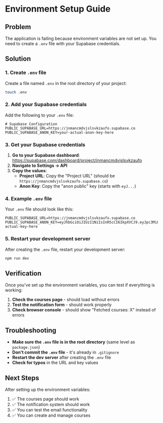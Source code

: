# Environment Setup Guide

## Problem
The application is failing because environment variables are not set up. You need to create a `.env` file with your Supabase credentials.

## Solution

### 1. Create `.env` file
Create a file named `.env` in the root directory of your project:

```bash
touch .env
```

### 2. Add your Supabase credentials
Add the following to your `.env` file:

```env
# Supabase Configuration
PUBLIC_SUPABASE_URL=https://jnmancmdvjslsvkzaufo.supabase.co
PUBLIC_SUPABASE_ANON_KEY=your-actual-anon-key-here
```

### 3. Get your Supabase credentials

1. **Go to your Supabase dashboard**: https://supabase.com/dashboard/project/jnmancmdvjslsvkzaufo
2. **Navigate to Settings → API**
3. **Copy the values**:
   - **Project URL**: Copy the "Project URL" (should be `https://jnmancmdvjslsvkzaufo.supabase.co`)
   - **Anon Key**: Copy the "anon public" key (starts with `eyJ...`)

### 4. Example `.env` file
Your `.env` file should look like this:

```env
PUBLIC_SUPABASE_URL=https://jnmancmdvjslsvkzaufo.supabase.co
PUBLIC_SUPABASE_ANON_KEY=eyJhbGciOiJIUzI1NiIsInR5cCI6IkpXVCJ9.eyJpc3MiOiJzdXBhYmFzZSIsInJlZiI6ImpubWFuY21kdmpsc2xzdmt6YXVmbyIsInJvbGUiOiJhbm9uIiwiaWF0IjoxNzUxNzM4NjA1LCJleHAiOjIwNjczMTQ2MDV9.your-actual-key-here
```

### 5. Restart your development server
After creating the `.env` file, restart your development server:

```bash
npm run dev
```

## Verification

Once you've set up the environment variables, you can test if everything is working:

1. **Check the courses page** - should load without errors
2. **Test the notification form** - should work properly
3. **Check browser console** - should show "Fetched courses: X" instead of errors

## Troubleshooting

- **Make sure the `.env` file is in the root directory** (same level as `package.json`)
- **Don't commit the `.env` file** - it's already in `.gitignore`
- **Restart the dev server** after creating the `.env` file
- **Check for typos** in the URL and key values

## Next Steps

After setting up the environment variables:
1. ✅ The courses page should work
2. ✅ The notification system should work
3. ✅ You can test the email functionality
4. ✅ You can create and manage courses 